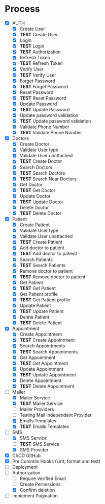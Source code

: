 # Process

- [x] AUTH
  - [x] Create User
  - [x] **TEST** Create User
  - [x] Login
  - [x] **TEST** Login
  - [x] **TEST** Authorization
  - [x] Refresh Token
  - [x] **TEST** Refresh Token
  - [x] Verify User
  - [x] **TEST** Verify User
  - [x] Forget Password
  - [x] **TEST** Forget Password
  - [x] Reset Password
  - [x] **TEST** Reset Password
  - [x] Update Password
  - [x] **TEST** Update Password
  - [x] Update password validation
  - [x] **TEST** Update password validation
  - [x] Validate Phone Number
  - [x] **TEST** Validate Phone Number
- [x] Doctors
  - [x] Create Doctor
  - [x] Validate User type
  - [x] Validate User unattached
  - [x] **TEST** Create Doctor
  - [x] Search Doctors
  - [x] **TEST** Search Doctors
  - [x] **TEST** Search Near Doctors
  - [x] Get Doctor
  - [x] **TEST** Get Doctor
  - [x] Update Doctor
  - [x] **TEST** Update Doctor
  - [x] Delete Doctor
  - [x] **TEST** Delete Doctor
- [x] Patient
  - [x] Create Patient
  - [x] Validate User type
  - [x] Validate User unattached
  - [x] **TEST** Create Patient
  - [x] Add doctor to patient
  - [x] **TEST** Add doctor to patient
  - [x] Search Patients
  - [x] **TEST** Search Patients
  - [x] Remove doctor to patient
  - [x] **TEST** Remove doctor to patient
  - [x] Get Patient
  - [x] **TEST** Get Patient
  - [x] Get Patient profile
  - [x] **TEST** Get Patient profile
  - [x] Update Patient
  - [x] **TEST** Update Patient
  - [x] Delete Patient
  - [x] **TEST** Delete Patient
- [x] Appointment
  - [x] Create Appointment
  - [x] **TEST** Create Appointment
  - [x] Search Appointments
  - [x] **TEST** Search Appointments
  - [x] Get Appointment
  - [x] **TEST** Get Appointment
  - [x] Update Appointment
  - [x] **TEST** Update Appointment
  - [x] Delete Appointment
  - [x] **TEST** Delete Appointment
- [ ] Mailer
  - [x] Mailer Service
  - [x] **TEST** Mailer Service
  - [ ] Mailer Providers
  - [ ] Testing Mail Independent Provider
  - [x] Emails Templates
  - [x] **TEST** Emails Templates
- [ ] SMS
  - [x] SMS Service
  - [ ] **TEST** SMS Service
  - [x] SMS Provider
- [x] CI/CD GitHub
- [x] Pre Commits Hooks (Lint, format and test)
- [ ] Deployment
- [ ] Authorization
  - [ ] Require Verified Email
  - [ ] Create Permissions
  - [x] Confirm deletion
- [ ] Implement Pagination

